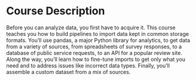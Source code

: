 # Course Description
Before you can analyze data, you first have to acquire it. 
This course teaches you how to build pipelines to import data kept in common storage formats. 
You’ll use pandas, a major Python library for analytics, to get data from a variety of sources, from spreadsheets of survey responses, to a database of public service requests, to an API for a popular review site. 
Along the way, you’ll learn how to fine-tune imports to get only what you need and to address issues like incorrect data types. 
Finally, you’ll assemble a custom dataset from a mix of sources.

